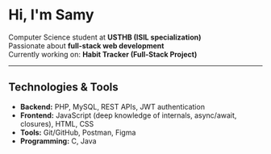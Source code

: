# Hi, I'm Samy 

 Computer Science student at **USTHB (ISIL specialization)**  
 Passionate about **full-stack web development**  
 Currently working on: **Habit Tracker (Full-Stack Project)**  

---

##  Technologies & Tools
- **Backend:** PHP, MySQL, REST APIs, JWT authentication  
- **Frontend:** JavaScript (deep knowledge of internals, async/await, closures), HTML, CSS  
- **Tools:** Git/GitHub, Postman, Figma  
- **Programming:** C, Java  

